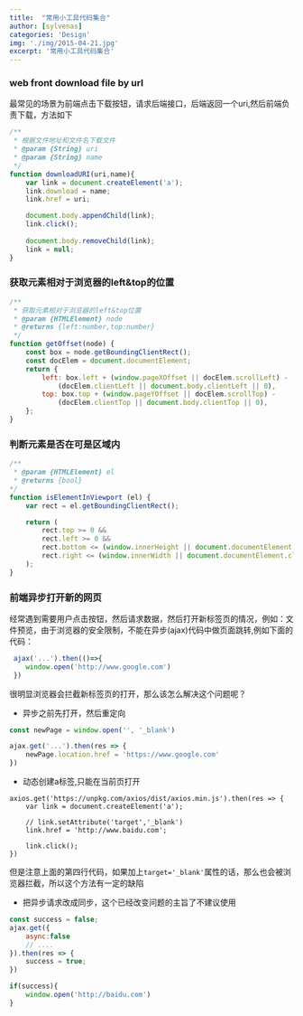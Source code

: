 ```yaml
---
title:  "常用小工具代码集合"
author: [sylvenas]
categories: 'Design'
img: './img/2015-04-21.jpg'
excerpt: '常用小工具代码集合'
---
```


### web front download file by url
最常见的场景为前端点击下载按钮，请求后端接口，后端返回一个uri,然后前端负责下载，方法如下
``` js
/**
 * 根据文件地址和文件名下载文件
 * @param {String} uri
 * @param {String} name
 */
function downloadURI(uri,name){
    var link = document.createElement('a');
    link.download = name;
    link.href = uri;

    document.body.appendChild(link);
    link.click();
    
    document.body.removeChild(link);
    link = null;
}
```

### 获取元素相对于浏览器的left&top的位置
``` js
/**
 * 获取元素相对于浏览器的left&top位置
 * @param {HTMLElement} node 
 * @returns {left:number,top:number}
 */
function getOffset(node) {
	const box = node.getBoundingClientRect();
	const docElem = document.documentElement;
	return {
		left: box.left + (window.pageXOffset || docElem.scrollLeft) -
			(docElem.clientLeft || document.body.clientLeft || 0),
		top: box.top + (window.pageYOffset || docElem.scrollTop) -
			(docElem.clientTop || document.body.clientTop || 0),
	};
}
```
### 判断元素是否在可是区域内
``` js
/**
 * @param {HTMLElement} el 
 * @returns {bool}
*/
function isElementInViewport (el) {
    var rect = el.getBoundingClientRect();

    return (
        rect.top >= 0 &&
        rect.left >= 0 &&
        rect.bottom <= (window.innerHeight || document.documentElement.clientHeight) &&
        rect.right <= (window.innerWidth || document.documentElement.clientWidth)
    );
}
```

### 前端异步打开新的网页
经常遇到需要用户点击按钮，然后请求数据，然后打开新标签页的情况，例如：文件预览，由于浏览器的安全限制，不能在异步(ajax)代码中做页面跳转,例如下面的代码：
``` js
 ajax('...').then(()=>{
    window.open('http://www.google.com')
 })
```
很明显浏览器会拦截新标签页的打开，那么该怎么解决这个问题呢？

* 异步之前先打开，然后重定向
``` js
const newPage = window.open('', '_blank')

ajax.get('...').then(res => {
    newPage.location.href = 'https://www.google.com'
})
```

* 动态创建a标签,只能在当前页打开
``` js{4}
axios.get('https://unpkg.com/axios/dist/axios.min.js').then(res => {
    var link = document.createElement('a');

    // link.setAttribute('target','_blank')
    link.href = 'http://www.baidu.com';

    link.click();
})
```
但是注意上面的第四行代码，如果加上`target='_blank'`属性的话，那么也会被浏览器拦截，所以这个方法有一定的缺陷

* 把异步请求改成同步，这个已经改变问题的主旨了不建议使用
``` js
const success = false;
ajax.get({
    async:false
    // ....
}).then(res => {
    success = true;
})

if(success){
    window.open('http://baidu.com')
}
```